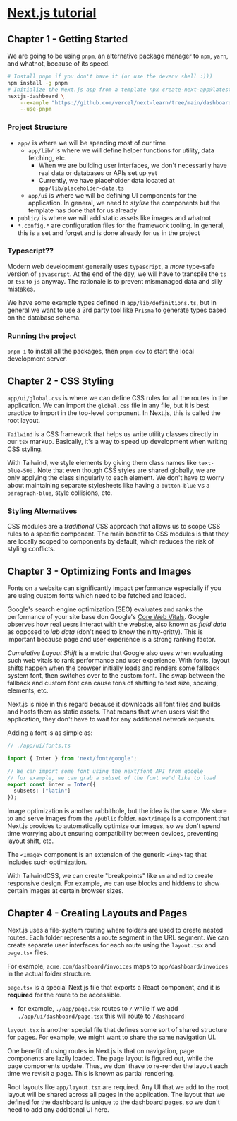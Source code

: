 # [Next.js tutorial](https://nextjs.org/learn/dashboard-app/)

## Chapter 1 - Getting Started

We are going to be using `pnpm`, an alternative package manager to
`npm`, `yarn`, and whatnot, because of its speed.

```bash
# Install pnpm if you don't have it (or use the devenv shell :)))
npm install -g pnpm
# Initialize the Next.js app from a template npx create-next-app@latest
nextjs-dashboard \
    --example "https://github.com/vercel/next-learn/tree/main/dashboard/starter-example" \
    --use-pnpm
```

### Project Structure

- `app/` is where we will be spending most of our time
  - `app/lib/` is where we will define helper functions for utility, data
  fetching, etc.
    - When we are building user interfaces, we don't necessarily have real data
    or databases or APIs set up yet
    - Currently, we have placeholder data located at
    `app/lib/placeholder-data.ts`
  - `app/ui` is where we will be defining UI components for the application. In
  general, we need to *stylize* the components but the template has done that
  for us already
- `public/` is where we will add static assets like images and whatnot
- `*.config.*` are configuration files for the framework tooling. In general,
  this is a set and forget and is done already for us in the project
### Typescript??

Modern web development generally uses `typescript`, a *more* type-safe version
of `javascript`. At the end of the day, we will have to transpile the `ts` or
`tsx` to `js` anyway. The rationale is to prevent mismanaged data and silly
mistakes.

We have some example types defined in `app/lib/definitions.ts`, but in general
we want to use a 3rd party tool like `Prisma` to generate types based on the
database schema.

### Running the project

`pnpm i` to install all the packages, then `pnpm dev` to start the local
development server.

## Chapter 2 - CSS Styling

`app/ui/global.css` is where we can define CSS rules for all the routes in the
application. We can import the `global.css` file in any file, but it is best
practice to import in the top-level component. In Next.js, this is called the
root layout.

`Tailwind` is a CSS framework that helps us write utility classes directly in
our `tsx` markup. Basically, it's a way to speed up development when writing CSS
styling.

With Tailwind, we style elements by giving them class names like
`text-blue-500.` Note that even though CSS styles are shared globally, we are
only applying the class singularly to each element. We don't have to worry about
maintaining separate stylesheets like having a `button-blue` vs a
`paragraph-blue`, style collisions, etc.

### Styling Alternatives

CSS modules are a *traditional* CSS approach that allows us to scope CSS rules
to a specific component. The main benefit to CSS modules is that they are
locally scoped to components by default, which reduces the risk of styling
conflicts.

## Chapter 3 - Optimizing Fonts and Images

Fonts on a website can significantly impact performance especially if you are
using custom fonts which need to be fetched and loaded.

Google's search engine optimization (SEO) evaluates and ranks the performance of
your site base don Google's [Core Web
Vitals](https://developers.google.com/search/docs/appearance/core-web-vitals).
Google observes how real uesrs interact with the website, also known as *field
data* as opposed to *lab data* (don't need to know the nitty-gritty). This is
important because page and user experience is a strong ranking factor.

*Cumulative Layout Shift* is a metric that Google also uses when evaluating such
web vitals to rank performance and user experience. With fonts, layout shifts
happen when the browser initially loads and renders some fallback system font,
then switches over to the custom font. The swap between the fallback and custom
font can cause tons of shifting to text size, spcaing, elements, etc.

Next.js is nice in this regard because it downloads all font files and builds
and hosts them as static assets. That means that when users visit the
application, they don't have to wait for any additional network requests.

Adding a font is as simple as:

```typescript
// ./app/ui/fonts.ts

import { Inter } from 'next/font/google';

// We can import some font using the next/font API from google
// for example, we can grab a subset of the font we'd like to load
export const inter = Inter({
  subsets: ["latin"]
});
```

Image optimization is another rabbithole, but the idea is the same. We store to
and serve images from the `/public` folder. `next/image` is a component that
Next.js provides to automatically optimize our images, so we don't spend time
worrying about ensuring compatibility between devices, preventing layout shift,
etc.

The `<Image>` component is an extension of the generic `<img>` tag that includes
such optimization.

With TailwindCSS, we can create "breakpoints" like `sm` and `md` to create
responsive design. For example, we can use blocks and hiddens to show certain
images at certain browser sizes.

## Chapter 4 - Creating Layouts and Pages

Next.js uses a file-system routing where folders are used to create nested
routes. Each folder represents a route segment in the URL segment. We can create
separate user interfaces for each route using the `layout.tsx` and `page.tsx`
files.

For example, `acme.com/dashboard/invoices` maps to `app/dashboard/invoices` in
the actual folder structure.

`page.tsx` is a special Next.js file that exports a React component, and it is
**required** for the route to be accessible.

- for example, `./app/page.tsx` routes to `/` while if we add
`./app/ui/dashboard/page.tsx` this will route to `/dashboard`

`layout.tsx` is another special file that defines some sort of shared structure
for pages. For example, we might want to share the same navigation UI.

One benefit of using routes in Next.js is that on navigation, page components
are lazily loaded. The page layout is figured out, while the page components
update. Thus, we don' thave to re-render the layout each time we revisit a page.
This is known as partial rendering.

Root layouts like `app/layout.tsx` are required. Any UI that we add to the root
layout will be shared across all pages in the application. The layout that we
defined for the dashboard is unique to the dashboard pages, so we don't need to
add any additional UI here.
